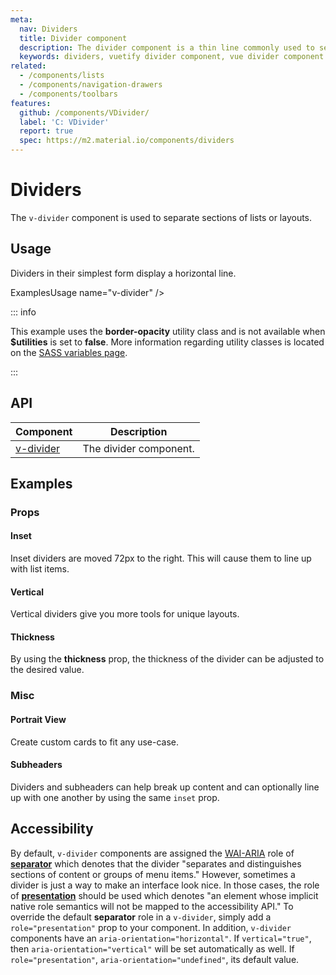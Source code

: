 ```yaml
---
meta:
  nav: Dividers
  title: Divider component
  description: The divider component is a thin line commonly used to separate groups of content in lists or layouts.
  keywords: dividers, vuetify divider component, vue divider component
related:
  - /components/lists
  - /components/navigation-drawers
  - /components/toolbars
features:
  github: /components/VDivider/
  label: 'C: VDivider'
  report: true
  spec: https://m2.material.io/components/dividers
---
```


# Dividers

The `v-divider` component is used to separate sections of lists or layouts.

<!-- ![divider Entry](https://cdn.vuetifyjs.com/docs/images/components-temp/v-divider/v-divider-entry.png) -->

<PageFeatures />

## Usage

Dividers in their simplest form display a horizontal line.

ExamplesUsage name="v-divider" />

::: info

This example uses the **border-opacity** utility class and is not available when **$utilities** is set to **false**. More information regarding utility classes is located on the [SASS variables page](features/sass-variables/#basic-usage).

:::

<PromotedEntry />

## API

| Component | Description |
| - | - |
| [v-divider](/api/v-divider/) | The divider component. |

<ApiInline hide-links />

## Examples

### Props

#### Inset

Inset dividers are moved 72px to the right. This will cause them to line up with list items.

<ExamplesExample file="v-divider/prop-inset" />

#### Vertical

Vertical dividers give you more tools for unique layouts.

<ExamplesExample file="v-divider/prop-vertical" />

#### Thickness

By using the **thickness** prop, the thickness of the divider can be adjusted to the desired value.

### Misc

#### Portrait View

Create custom cards to fit any use-case.

<ExamplesExample file="v-divider/misc-portrait-view" />

#### Subheaders

Dividers and subheaders can help break up content and can optionally line up with one another by using the same `inset` prop.

<ExamplesExample file="v-divider/misc-subheaders" />

## Accessibility

By default, `v-divider` components are assigned the [WAI-ARIA](https://www.w3.org/WAI/standards-guidelines/aria/) role of [**separator**](https://www.w3.org/TR/wai-aria/#separator) which denotes that the divider "separates and distinguishes sections of content or groups of menu items." However, sometimes a divider is just a way to make an interface look nice. In those cases, the role of [**presentation**](https://www.w3.org/TR/wai-aria/#presentation) should be used which denotes "an element whose implicit native role semantics will not be mapped to the accessibility API." To override the default **separator** role in a `v-divider`, simply add a `role="presentation"` prop to your component. In addition, `v-divider` components have an `aria-orientation="horizontal"`. If `vertical="true"`, then `aria-orientation="vertical"` will be set automatically as well. If `role="presentation"`, `aria-orientation="undefined"`, its default value.
